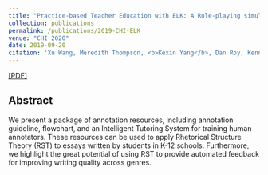 ```yaml
---
title: "Practice-based Teacher Education with ELK: A Role-playing simulation for Eliciting Learner Knowledge."
collection: publications
permalink: /publications/2019-CHI-ELK
venue: "CHI 2020"
date: 2019-09-20
citation: 'Xu Wang, Meredith Thompson, <b>Kexin Yang</b>, Dan Roy, Kenneth Koedinger, Carolyn Rosé, Justin 	Reich' <b>CHI 2020</b>.'
---  
```

[[PDF]](https://xjwangsjtu.github.io/files/mlp.pdf)
## Abstract
We present a package of annotation resources, including annotation guideline, flowchart, and an Intelligent Tutoring System for training human annotators. These resources can be used to apply Rhetorical Structure Theory (RST) to essays written by students in K-12 schools. Furthermore, we highlight the great potential of using RST to provide automated feedback for improving writing quality across genres.

